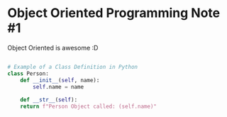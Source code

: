# Object Oriented Programming Note #1

Object Oriented is awesome :D

```python

# Example of a Class Definition in Python
class Person:
    def __init__(self, name):
        self.name = name
        
    def __str__(self):
    return f"Person Object called: (self.name)"
```
